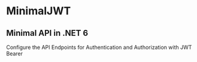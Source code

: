 # MinimalJWT
Minimal API in .NET 6
-------------------------------------------------------------------------
Configure the API Endpoints for Authentication and Authorization with JWT Bearer
